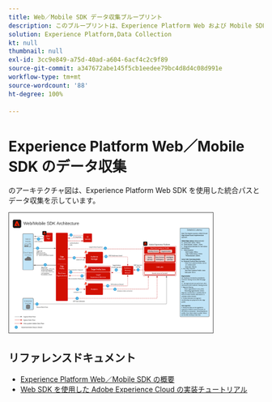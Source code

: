 ```yaml
---
title: Web／Mobile SDK データ収集ブループリント
description: このブループリントは、Experience Platform Web および Mobile SDK を使用したアーキテクチャと取り込みを示しています。
solution: Experience Platform,Data Collection
kt: null
thumbnail: null
exl-id: 3cc9e849-a75d-40ad-a604-6acf4c2c9f89
source-git-commit: a347672abe145f5cb1eedee79bc4d8d4c08d991e
workflow-type: tm+mt
source-wordcount: '88'
ht-degree: 100%

---
```


# Experience Platform Web／Mobile SDK のデータ収集

のアーキテクチャ図は、Experience Platform Web SDK を使用した統合パスとデータ収集を示しています。

<img src="assets/web_sdk_flow.png" alt="Experience Platform Web および Mobile SDK を使用した実装の参照アーキテクチャ" style="width:80%; border:1px solid #4a4a4a" />

## リファレンスドキュメント

* [Experience Platform Web／Mobile SDK の概要](https://experienceleague.adobe.com/docs/experience-platform/edge/home.html?lang=ja)
* [Web SDK を使用した Adobe Experience Cloud の実装チュートリアル](https://experienceleague.adobe.com/docs/blueprints-learn/architecture/data-ingestion/websdk.html?lang=ja)
